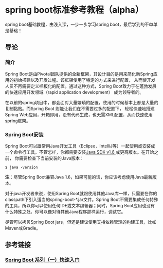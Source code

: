 # spring boot标准参考教程（alpha）
spring boot基础教程，由浅入深，一步一步学习spring boot，最后学到的不单单是基础！

## 导论

### 简介

Spring Boot是由Pivotal团队提供的全新框架，其设计目的是用来简化新Spring应用的初始搭建以及开发过程。该框架使用了特定的方式来进行配置，
从而使开发人员不再需要定义样板化的配置。通过这种方式，Spring Boot致力于在蓬勃发展的快速应用开发领域（rapid application development）
成为领导者的。

在以前的spring项目中，都会面对大量繁琐的配置，使用的时候基本上都是大量的复制黏贴。而Spring Boot 则能让我们在不需要过多的配置下，
轻松快速地搭建Spring Web应用，开箱即用，没有代码生成，也无需XML配置，从而快速使用spring框架。

### Spring Boot安装

Spring Boot可以跟常用Java开发工具（Eclipse，IntelliJ等）一起使用或安装成一个命令行工具。不管怎样，你都需要安装[Java SDK v1.6 ](http://www.java.com/)或更高版本。在开始之前，
你需要检查下当前安装的Java版本：
```shell
$ java -version
```
**注**：尽管Spring Boot兼容Java 1.6，如果可能的话，你应该考虑使用Java最新版本。

对于java开发者来说，使用Spring Boot就跟使用其他Java库一样，只需要在你的classpath下引入适当的spring-boot-*.jar文件。Spring Boot不需要集成任何特殊的工具，所以你可以使用任何IDE或文本编辑器；同时，Spring Boot应用也没有什么特殊之处，你可以像对待其他Java程序那样运行，调试它。

尽管可以拷贝Spring Boot jars，但还是建议使用支持依赖管理的构建工具，比如Maven或Gradle。

## 参考链接

### [Spring Boot 系列（一）快速入门](http://blog.csdn.net/sinat_14982831/article/details/75126936)
